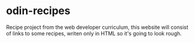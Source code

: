 # odin-recipes

Recipe project from the web developer curriculum, this website will consist of links to some recipes, writen only in HTML so it's going to look rough.
